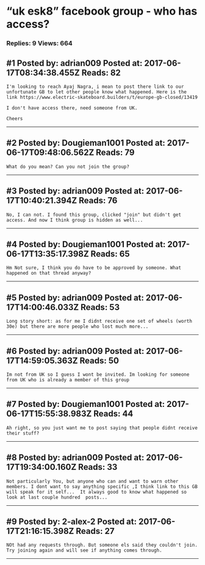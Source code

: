 # &ldquo;uk esk8&rdquo; facebook group - who has access?

### Replies: 9 Views: 664

## \#1 Posted by: adrian009 Posted at: 2017-06-17T08:34:38.455Z Reads: 82

```
I'm looking to reach Ayaj Nagra, i mean to post there link to our unfortunate GB to let other people know what happened. Here is the link https://www.electric-skateboard.builders/t/europe-gb-closed/13419

I don't have access there, need someone from UK.

Cheers
```

---
## \#2 Posted by: Dougieman1001 Posted at: 2017-06-17T09:48:06.562Z Reads: 79

```
What do you mean? Can you not join the group?
```

---
## \#3 Posted by: adrian009 Posted at: 2017-06-17T10:40:21.394Z Reads: 76

```
No, I can not. I found this group, clicked "join" but didn't get access. And now I think group is hidden as well...
```

---
## \#4 Posted by: Dougieman1001 Posted at: 2017-06-17T13:35:17.398Z Reads: 65

```
Hm Not sure, I think you do have to be approved by someone. What happened on that thread anyway?
```

---
## \#5 Posted by: adrian009 Posted at: 2017-06-17T14:00:46.033Z Reads: 53

```
Long story short: as for me I didnt receive one set of wheels (worth 30e) but there are more people who lost much more...
```

---
## \#6 Posted by: adrian009 Posted at: 2017-06-17T14:59:05.363Z Reads: 50

```
Im not from UK so I guess I wont be invited. Im looking for someone from UK who is already a member of this group
```

---
## \#7 Posted by: Dougieman1001 Posted at: 2017-06-17T15:55:38.983Z Reads: 44

```
Ah right, so you just want me to post saying that people didnt receive their stuff?
```

---
## \#8 Posted by: adrian009 Posted at: 2017-06-17T19:34:00.160Z Reads: 33

```
Not particularly You, but anyone who can and want to warn other members. I dont want to say anything specific ,I think link to this GB will speak for it self...  It always good to know what happened so look at last couple hundred  posts...
```

---
## \#9 Posted by: 2-alex-2 Posted at: 2017-06-17T21:16:15.398Z Reads: 27

```
NOt had any requests through. But someone els said they couldn't join. Try joining again and will see if anything comes through.
```

---
